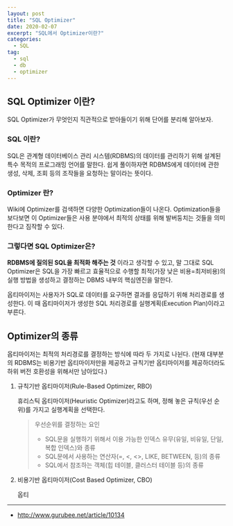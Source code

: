 ```yaml
---
layout: post
title: "SQL Optimizer"
date: 2020-02-07
excerpt: "SQL에서 Optimizer이란?"
categories:
  - SQL
tag:
  - sql
  - db
  - optimizer
---
```


##  SQL Optimizer 이란?

SQL Optimizer가 무엇인지 직관적으로 받아들이기 위해 단어를 분리해 알아보자.

### SQL 이란?

SQL은 관계형 데이터베이스 관리 시스템(RDBMS)의 데이터를 관리하기 위해 설계된 특수 목적의 프로그래밍 언어를 말한다. 쉽게 풀이하자면 RDBMS에게 데이터에 관한 생성, 삭제, 조회 등의 조작들을 요청하는 말이라는 뜻이다.

### Optimizer 란?

Wiki에 Optimizer를 검색하면 다양한 Optimization들이 나온다. Optimization들을 보다보면 이 Optimizer들은 사용 분야에서 최적의 상태를 위해 발버둥치는 것들을 의미한다고 짐작할 수 있다.

### 그렇다면 SQL Optimizer은?

**RDBMS에 질의된 SQL을 최적화 해주는 것** 이라고 생각할 수 있고, 말 그대로 SQL Optimizer은 SQL을 가장 빠르고 효율적으로 수행할 최적(가장 낮은 비용=최저비용)의 실행 방법을 생성하고 결정하는 DBMS 내부의 핵심엔진을 말한다.

옵티마이저는 사용자가 SQL로 데이터를 요구하면 결과를 응답하기 위해 처리경로를 생성한다. 이 때 옵티마이저가 생성한 SQL 처리경로를 실행계획(Execution Plan)이라고 부른다.

## Optimizer의 종류

옵티마이저는 최적의 처리경로를 결정하는 방식에 따라 두 가지로 나뉜다. (현재 대부분의 RDBMS는 비용기반 옵티마이저만을 제공하고 규칙기반 옵티마이저를 제공하더라도 하위 버전 호환성을 위해서만 남아있다.)

1. 규칙기반 옵티마이저(Rule-Based Optimizer, RBO)  
   
   휴리스틱 옵티마이저(Heuristic Optimizer)라고도 하며, 정해 놓은 규칙(우선 순위)를 가지고 실행계획을 선택한다. 
   
   >우선순위를 결정하는 요인
   >* SQL문을 실행하기 위해서 이용 가능한 인덱스 유무(유일, 비유일, 단일, 복합 인덱스)와 종류
   >* SQL문에서 사용하는 연산자(=, <, <>, LIKE, BETWEEN, 등)의 종류
   >* SQL에서 참조하는 객체(힙 테이블, 클러스터 테이블 등)의 종류

2. 비용기반 옵티마이저(Cost Based Optimizer, CBO)  
  
   옵티

---
* http://www.gurubee.net/article/10134
